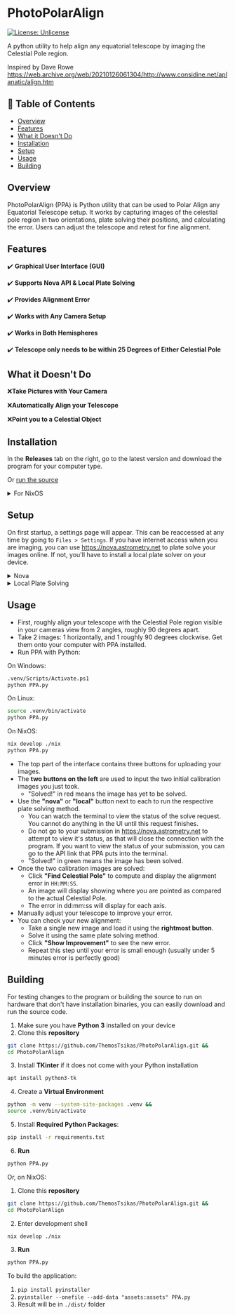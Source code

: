 # PhotoPolarAlign
[![License: Unlicense](https://img.shields.io/badge/license-Unlicense-blue.svg)](http://unlicense.org/)

A python utility to help align any equatorial telescope by imaging the Celestial Pole region.

Inspired by Dave Rowe https://web.archive.org/web/20210126061304/http://www.considine.net/aplanatic/align.htm

## 📖 Table of Contents
- [Overview](#overview)
- [Features](#features)
- [What it Doesn't Do](#what-it-doesnt-do)
- [Installation](#installation)
- [Setup](#setup)
- [Usage](#usage)
- [Building](#building)

## Overview

PhotoPolarAlign (PPA) is Python utility that can be used to Polar Align any Equatorial Telescope setup. It works by capturing images of the celestial pole region in two orientations, plate solving their positions, and calculating the error. Users can adjust the telescope and retest for fine alignment.

## Features
✔️ **Graphical User Interface (GUI)**

✔️ **Supports Nova API & Local Plate Solving**

✔️ **Provides Alignment Error** 

✔️ **Works with Any Camera Setup**

✔️ **Works in Both Hemispheres**

✔️ **Telescope only needs to be within 25 Degrees of Either Celestial Pole**

## What it Doesn't Do
❌**Take Pictures with Your Camera**

❌**Automatically Align your Telescope**

❌**Point you to a Celestial Object**

## Installation
In the **Releases** tab on the right, go to the latest version and download the program for your computer type.

Or [run the source](#building)

<details>
<summary>For NixOS</summary>

1. Clone this **repository**
```sh
git clone https://github.com/ThemosTsikas/PhotoPolarAlign.git &&
cd PhotoPolarAlign
```
2. Enter development shell
```sh
nix develop ./nix
```
3. **Run**
```sh
python PPA.py
```
</details>


## Setup
On first startup, a settings page will appear. This can be reaccessed at any time by going to `Files > Settings`.
If you have internet access when you are imaging, you can use <https://nova.astrometry.net> to plate solve your images online. If not, you'll have to install a local plate solver on your device.

<details>
<summary>Nova</summary>

- Create an account on <https://nova.astrometry.net>
- In the top navigation bar, go to "API"
- In the middle in green text is your API key. Copy this, and paste it in the PPA settings where it asks for your nova key
</details>

<details>
<summary>Local Plate Solving</summary>

Plate solving in local mode runs much faster than Nova (online) and does not require any internet connection.

<details>
<summary>Linux/MacOS</summary>
Astrometry.net provides a downloadable software for doing plate solving on Linux and MacOS systems, as well as potentially Windows Subsystem for Linux (WSL).

1) Download astrometry.net: `apt install astrometry.net` (MacOS use `brew`)
The installation will create the config file `astrometry.cfg` in the `/etc` directory

2) Download the star index files for the size of images you will be taking.
These files contain landmarks of celestial objects to determine where your photo is in the sky. The index files are specific to the FOV your images cover in the sky. Smaller FOVs will need more landmarks and thus larger file sizes. Use this website to determine what files you will want:  https://astrometrynet.readthedocs.io/en/latest/readme.html

3) Move the index files to the directory: `/usr/share/astrometry`

4) Launch PPA.py

5) Open Photo Polar Align ‘Setting’ window

6) Fill out the following settings in ‘Local Solver Configuration’:

- `shell`: `/bin/bash --login -c “%s”`

- `scale`:  Commonly 1 or 2  (do some testing if you wish, or set to 1 if you don't wish)

- `configfile`: `/etc/astrometry.cfg `

- `scale_units`: `arcsec/pix `

- `scale_low` and `scale_hi`:  These define the lower and upper limits of the arcsec/pix value and allow you to reduce any platesolver measurement errors (you can get arcsec/pix value for your specific photographic setup reading it in Nova solving output)

- `extra`: You can apply more advanced options. Options available are documented at https://manpages.debian.org/testing/astrometry.net/solve-field.1.en.html

7) Click 'Ok': the PPA.ini file will be saved in the config directory (usually `~/.config/PPA`).
</details>
<details>
<summary>Windows</summary>

1) Install the ASPS software from: https://www.astrogb.com/astrogb/All_Sky_Plate_Solver.html
It will create  its ~/astrometry/data directory where, through a specific function, it will allow to select the necessary index files and downloading these from the Internet.

2) the configfile is 'backend.cfg'

3) Launch PPA.py

4) Open Photo Polar Align ‘Setting’ window

5) Put the following data in ‘Local Solver Configuration’:
- `shell`: `C:/Users/<user>/AppData/Local/Astrometry/bin/bash --login -c "%s"`

- `scale`:  Commonly 1 or 2  (do some testing if you wish, or set to 1 if you don't wish)

- `configfile`: `/etc/astrometry/backend.cfg`

- `scale_units`: `arcsec/pix`

- `scale_low` and `scale_hi`: These define the lower and upper limits of the arcsec/pix value and allow you to reduce any platesolver measurement errors (you can get arcsec/pix value for your specific photographic setup reading it in Nova solving output)

- `extra`:  `-p`
    You can apply more advanced options. Options available are documented at https://manpages.debian.org/testing/astrometry.net/solve-field.1.en.html
    We use the "-p" option to avoid the warning: `FITSFixedWarning: The WCS transformation has more axes (2) than the image it is associated with (0) [astropy.wcs.wcs]`
           related to output: "solve-field.c:327:plot_source_overlay Plotting command failed"
           Windows doesn't have "plotxy" function (it is Linux environment only), but the function is not necessary for us.
7) Click 'Ok': the PPA.ini file will be saved in the PhotoPolarAlign directory.

</details>
</details>

## Usage
- First, roughly align your telescope with the Celestial Pole region visible in your cameras view from 2 angles, roughly 90 degrees apart.
- Take 2 images: 1 horizontally, and 1 roughly 90 degrees clockwise. Get them onto your computer with PPA installed.
- Run PPA with Python:

On Windows:
```sh
.venv/Scripts/Activate.ps1
python PPA.py
```
On Linux:
```sh
source .venv/bin/activate
python PPA.py
```
On NixOS:
```sh
nix develop ./nix
python PPA.py
```
- The top part of the interface contains three buttons for uploading your images.
- The **two buttons on the left** are used to input the two initial calibration images you just took.
  - "Solved!" in red means the image has yet to be solved.
- Use the **"nova"** or **"local"** button next to each to run the respective plate solving method.
  - You can watch the terminal to view the status of the solve request. You cannot do anything in the UI until this request finishes.
  - Do not go to your submission in <https://nova.astrometry.net> to attempt to view it's status, as that will close the connection with the program. If you want to view the status of your submission, you can go to the API link that PPA puts into the terminal.
  - "Solved!" in green means the image has been solved.
- Once the two calibration images are solved:
  - Click **"Find Celestial Pole"** to compute and display the alignment error in `HH:MM:SS`.
  - An image will display showing where you are pointed as compared to the actual Celestial Pole.
  - The error in dd:mm:ss will display for each axis.
- Manually adjust your telescope to improve your error.
- You can check your new alignment:
  - Take a single new image and load it using the **rightmost button**.
  - Solve it using the same plate solving method.
  - Click **"Show Improvement"** to see the new error.
  - Repeat this step until your error is small enough (usually under 5 minutes error is perfectly good)


## Building
For testing changes to the program or building the source to run on hardware that don't have installation binaries, you can easily download and run the source code.

1. Make sure you have **Python 3** installed on your device
2. Clone this **repository**
```sh
git clone https://github.com/ThemosTsikas/PhotoPolarAlign.git &&
cd PhotoPolarAlign
```
3. Install **TKinter** if it does not come with your Python installation
```sh
apt install python3-tk
```
4. Create a **Virtual Environment**
```sh
python -m venv --system-site-packages .venv &&
source .venv/bin/activate
```
5. Install **Required Python Packages**:
```sh
pip install -r requirements.txt
```
6. **Run**
```sh
python PPA.py
```

Or, on NixOS:
1. Clone this **repository**
```sh
git clone https://github.com/ThemosTsikas/PhotoPolarAlign.git &&
cd PhotoPolarAlign
```
2. Enter development shell
```sh
nix develop ./nix
```
3. **Run**
```sh
python PPA.py
```

To build the application:
1. `pip install pyinstaller`
2. `pyinstaller --onefile --add-data "assets:assets" PPA.py`
3. Result will be in `./dist/` folder
